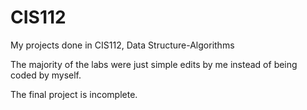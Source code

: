 # CIS112
My projects done in CIS112, Data Structure-Algorithms

The majority of the labs were just simple edits by me instead of being coded by myself.

The final project is incomplete.
